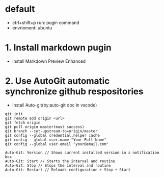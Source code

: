 # default
* ctrl+shift+p run: pugin command
* envrioment: ubuntu
# 1. Install markdown pugin
* install Markdown Preview Enhanced

# 2. Use AutoGit automatic synchronize github  respositories

* install Auto-git(by:auto-git doc in vscode)
```
git init
git remote add origin <url>
git fetch origin
git pull origin master(must success)
git branch --set-upstream-to=origin/master
git config --global credential.helper cache
git config --global user.name "Your Full Name"
git config --global user.email "your@email.com"

Auto-Git: Version // Shows current installed version in a notification box
Auto-Git: Start // Starts the interval and routine
Auto-Git: Stop // Stops the interval and routine
Auto-Git: Restart // Reloads configuration + Stop + Start
```


